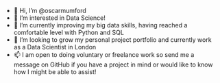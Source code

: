 - 👋 Hi, I’m @oscarmumford
- 👀 I’m interested in Data Science!
- 🌱 I’m currently improving my big data skills, having reached a comfortable level with Python and SQL
- 💞️ I’m looking to grow my personal project portfolio and currently work as a Data Scientist in London
- 📫 I am open to doing voluntary or freelance work so send me a message on GitHub if you have a project in mind or would like to know how I might be able to assist!

<!---
oscarmumford/oscarmumford is a ✨ special ✨ repository because its `README.md` (this file) appears on your GitHub profile.
You can click the Preview link to take a look at your changes.
--->
